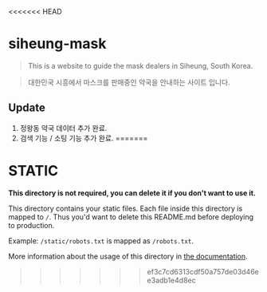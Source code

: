 <<<<<<< HEAD
# siheung-mask

> This is a website to guide the mask dealers in Siheung, South Korea.

> 대한민국 시흥에서 마스크를 판매중인 약국을 안내하는 사이트 입니다.

## Update

1. 정왕동 약국 데이터 추가 완료.
2. 검색 기능 / 소팅 기능 추가 완료.
=======
# STATIC

**This directory is not required, you can delete it if you don't want to use it.**

This directory contains your static files.
Each file inside this directory is mapped to `/`.
Thus you'd want to delete this README.md before deploying to production.

Example: `/static/robots.txt` is mapped as `/robots.txt`.

More information about the usage of this directory in [the documentation](https://nuxtjs.org/guide/assets#static).
>>>>>>> ef3c7cd6313cdf50a757de03d46ee3adb1e4d8ec
